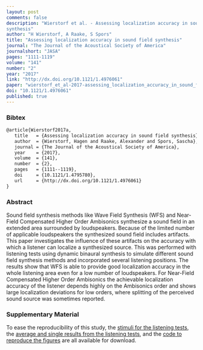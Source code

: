 ```yaml
---
layout: post
comments: false
description: "Wierstorf et al. - Assessing localization accuracy in sound field
synthesis"
author: "H Wierstorf, A Raake, S Spors"
title: "Assessing localization accuracy in sound field synthesis"
journal: "The Journal of the Acoustical Society of America"
journalshort: "JASA"
pages: "1111-1119"
volume: "141"
number: "2"
year: "2017"
link: "http://dx.doi.org/10.1121/1.4976061"
paper: "wierstorf_et_al-2017-assessing_localization_accuracy_in_sound_field_synthesis.pdf"
doi: "10.1121/1.4976061"
published: true
---
```


### Bibtex

```latex
@article{Wierstorf2017a,
   title   = {Assessing localization accuracy in sound field synthesis},
   author  = {Wierstorf, Hagen and Raake, Alexander and Spors, Sascha},
   journal = {The Journal of the Acoustical Society of America},
   year    = {2017},
   volume  = {141},
   number  = {2},
   pages   = {1111--1119},
   doi     = {10.1121/1.4795780},
   url     = {http://dx.doi.org/10.1121/1.4976061}
}
```

### Abstract

Sound field synthesis methods like Wave Field Synthesis (WFS) and Near-Field
Compensated Higher Order Ambisonics synthesize a sound field in an extended area
surrounded by loudspeakers. Because of the limited number of applicable
loudspeakers the synthesized sound field includes artifacts. This paper
investigates the influence of these artifacts on the accuracy with which a
listener can localize a synthesized source. This was performed with listening
tests using dynamic binaural synthesis to simulate different sound field
synthesis methods and incorporated several listening positions. The results show
that WFS is able to provide good localization accuracy in the whole listening
area even for a low number of loudspeakers. For Near-Field Compensated Higher
Order Ambisonics the achievable localization accuracy of the listener depends
highly on the Ambisonics order and shows large localization deviations for low
orders, where splitting of the perceived sound source was sometimes reported.

### Supplementary Material

To ease the reproducibility of this study, the [stimuli for the listening
tests](https://doi.org/10.5281/zenodo.55427), the [average and single results
from the listening tests](https://doi.org/10.5281/zenodo.55439), and the [code
to reproduce the figures](https://doi.org/10.5281/zenodo.166755) are all
available for download.
